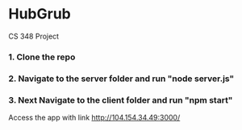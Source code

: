 # HubGrub
CS 348 Project

### 1. Clone the repo  
### 2. Navigate to the server folder and run "node server.js"  
### 3. Next Navigate to the client folder and run "npm start"

Access the app with link http://104.154.34.49:3000/

